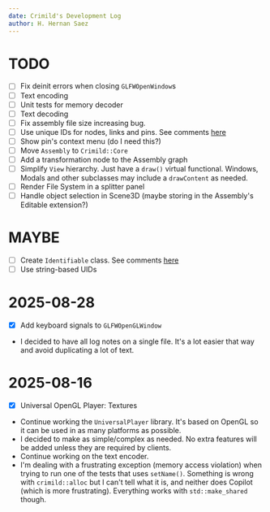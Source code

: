 ```yaml
---
date: Crimild's Development Log
author: H. Hernan Saez
---
```


# TODO
- [ ] Fix deinit errors when closing `GLFWOpenWindow`s
- [ ] Text encoding
- [ ] Unit tests for memory decoder
- [ ] Text decoding
- [ ] Fix assembly file size increasing bug.
- [ ] Use unique IDs for nodes, links and pins. See comments [here](./20250701_hhsaez.md)
- [ ] Show pin's context menu (do I need this?)
- [ ] Move `Assembly` to `Crimild::Core`
- [ ] Add a transformation node to the Assembly graph
- [ ] Simplify `View` hierarchy. Just have a `draw()` virtual functional. Windows, Modals and other subclasses may include a `drawContent` as needed.
- [ ] Render File System in a splitter panel
- [ ] Handle object selection in Scene3D (maybe storing in the Assembly's Editable extension?)

# MAYBE
- [ ] Create `Identifiable` class. See comments [here](./20250717_hhsaez.md)
- [ ] Use string-based UIDs

# 2025-08-28
- [x] Add keyboard signals to `GLFWOpenGLWindow`
- I decided to have all log notes on a single file. It's a lot easier that way and avoid duplicating a lot of text.

# 2025-08-16
- [x] Universal OpenGL Player: Textures
- Continue working the `UniversalPlayer` library. It's based on OpenGL so it can be used in as many platforms as possible.
- I decided to make as simple/complex as needed. No extra features will be added unless they are required by clients.
- Continue working on the text encoder.
- I'm dealing with a frustrating exception (memory access violation) when trying to run one of the tests that uses `setName()`. Something is wrong with `crimild::alloc` but I can't tell what it is, and neither does Copilot (which is more frustrating). Everything works with `std::make_shared` though.

